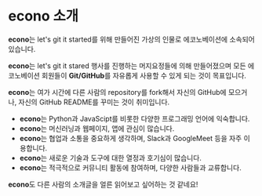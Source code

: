 # econo 소개

**econo**는 let's git it started를 위해 만들어진 가상의 인물로 에코노베이션에 소속되어 있습니다. 


**econo**는 let's git it stared 행사를 진행하는 머지요정들에 의해 만들어졌으며 모든 에코노베이션 회원들이 **Git/GitHub**를 자유롭게 사용할 수 있게 되는 것이 목표입니다.


**econo**는 여가 시간에 다른 사람의 repository를 fork해서 자신의 GitHub에 모으거나, 자신의 GitHub README를 꾸미는 것이 취미입니다.


* **econo**는 Python과 JavaScipt를 비롯한 다양한 프로그래밍 언어에 익숙합니다.
* **econo**는 머신러닝과 웹페이지, 앱에 관심이 많습니다.
* **econo**는 협업과 소통을 중요하게 생각하며, Slack과 GoogleMeet 등을 자주 이용합니다.
* **econo**는 새로운 기술과 도구에 대한 열정과 호기심이 많습니다.
* **econo**는 적극적으로 커뮤니티 활동에 참여하며, 다양한 사람들과 교류합니다.

**econo**도 다른 사람의 소개글을 얼른 읽어보고 싶어하는 것 같네요!
